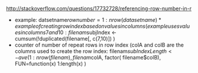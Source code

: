 http://stackoverflow.com/questions/17732728/referencing-row-number-in-r


* example: datsetname$rownumber = 1:nrow(datasetname)
*example of creating row index based on values in columns (example uses values in columns 7 and 10: filenam$subjIndex <- cumsum(!duplicated(filename[, c(7,10)]) )
* counter of number of repeat rows in row index (colA and colB are the columns used to create the row index:
filenam$subIndexLength <- ave( 1:nrow(filenam), filenam$colA, factor( filename$colB), FUN=function(x) 1:length(x) )
